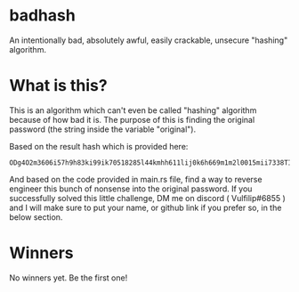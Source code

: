 # badhash
An intentionally bad, absolutely awful, easily crackable, unsecure "hashing" algorithm.
# What is this?
This is an algorithm which can't even be called "hashing" algorithm because of how bad it is. The purpose of this is finding the original password (the string inside the variable "original").

Based on the result hash which is provided here:
```
ODg4O2m3606i57h9h83ki99ik70518285l44kmhh611lij0k6h669m1m2l0015mii7338TI2NDEzOTk2NzYzNTE1MTM4MTEwMTQ2f3606b57a9a83db99bd70518285e44dfaa611ebc0d6a669f1f2e0015fbb73380NA
```
And based on the code provided in main.rs file, find a way to reverse engineer this bunch of nonsense into the original password.
If you successfully solved this little challenge, DM me on discord ( Vulfilip#6855 ) and I will make sure to put your name, or github link if you prefer so, in the below section.
# Winners
No winners yet. Be the first one! 
